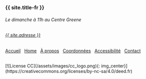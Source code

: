 
### {{ site.title-fr }} 

###### Le dimanche à 11h au Centre Greene
###### [{{ site.adresse }}](/coordonnées.html)

[Accueil](/index-fr.html) &nbsp;&nbsp;[Home](/index-en.html) &nbsp;&nbsp;[À propos](/intro-fr.html) &nbsp;&nbsp;[Coordonnées](/coordonnées.html) &nbsp;&nbsp;[Accessibilité](/accessibilité.html) &nbsp;&nbsp;[Contact](/contact-fr.html)

<br>
[![License CC](/assets/images/cc_logo.png){: img_center}](https://creativecommons.org/licenses/by-nc-sa/4.0/deed.fr)
